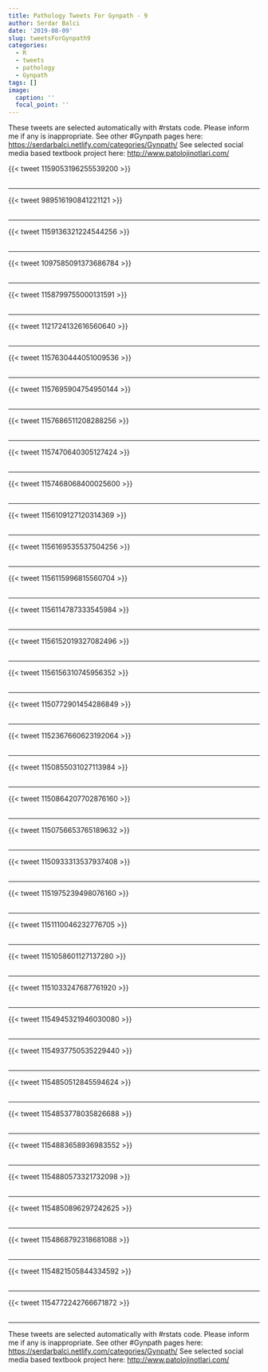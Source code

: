```yaml
---
title: Pathology Tweets For Gynpath - 9
author: Serdar Balci
date: '2019-08-09'
slug: tweetsForGynpath9
categories:
  - R
  - tweets
  - pathology
  - Gynpath
tags: []
image:
  caption: ''
  focal_point: ''
---
```



These tweets are selected automatically with #rstats code. Please inform me if any is inappropriate.
See other #Gynpath pages here: https://serdarbalci.netlify.com/categories/Gynpath/ 
See selected social media based textbook project here: http://www.patolojinotlari.com/

{{< tweet 1159053196255539200 >}}
<br>
<br>
<hr>
{{< tweet 989516190841221121 >}}
<br>
<br>
<hr>
{{< tweet 1159136321224544256 >}}
<br>
<br>
<hr>
{{< tweet 1097585091373686784 >}}
<br>
<br>
<hr>
{{< tweet 1158799755000131591 >}}
<br>
<br>
<hr>
{{< tweet 1121724132616560640 >}}
<br>
<br>
<hr>
{{< tweet 1157630444051009536 >}}
<br>
<br>
<hr>
{{< tweet 1157695904754950144 >}}
<br>
<br>
<hr>
{{< tweet 1157686511208288256 >}}
<br>
<br>
<hr>
{{< tweet 1157470640305127424 >}}
<br>
<br>
<hr>
{{< tweet 1157468068400025600 >}}
<br>
<br>
<hr>
{{< tweet 1156109127120314369 >}}
<br>
<br>
<hr>
{{< tweet 1156169535537504256 >}}
<br>
<br>
<hr>
{{< tweet 1156115996815560704 >}}
<br>
<br>
<hr>
{{< tweet 1156114787333545984 >}}
<br>
<br>
<hr>
{{< tweet 1156152019327082496 >}}
<br>
<br>
<hr>
{{< tweet 1156156310745956352 >}}
<br>
<br>
<hr>
{{< tweet 1150772901454286849 >}}
<br>
<br>
<hr>
{{< tweet 1152367660623192064 >}}
<br>
<br>
<hr>
{{< tweet 1150855031027113984 >}}
<br>
<br>
<hr>
{{< tweet 1150864207702876160 >}}
<br>
<br>
<hr>
{{< tweet 1150756653765189632 >}}
<br>
<br>
<hr>
{{< tweet 1150933313537937408 >}}
<br>
<br>
<hr>
{{< tweet 1151975239498076160 >}}
<br>
<br>
<hr>
{{< tweet 1151110046232776705 >}}
<br>
<br>
<hr>
{{< tweet 1151058601127137280 >}}
<br>
<br>
<hr>
{{< tweet 1151033247687761920 >}}
<br>
<br>
<hr>
{{< tweet 1154945321946030080 >}}
<br>
<br>
<hr>
{{< tweet 1154937750535229440 >}}
<br>
<br>
<hr>
{{< tweet 1154850512845594624 >}}
<br>
<br>
<hr>
{{< tweet 1154853778035826688 >}}
<br>
<br>
<hr>
{{< tweet 1154883658936983552 >}}
<br>
<br>
<hr>
{{< tweet 1154880573321732098 >}}
<br>
<br>
<hr>
{{< tweet 1154850896297242625 >}}
<br>
<br>
<hr>
{{< tweet 1154868792318681088 >}}
<br>
<br>
<hr>
{{< tweet 1154821505844334592 >}}
<br>
<br>
<hr>
{{< tweet 1154772242766671872 >}}
<br>
<br>
<hr>


These tweets are selected automatically with #rstats code. Please inform me if any is inappropriate.
See other #Gynpath pages here: https://serdarbalci.netlify.com/categories/Gynpath/ 
See selected social media based textbook project here: http://www.patolojinotlari.com/
